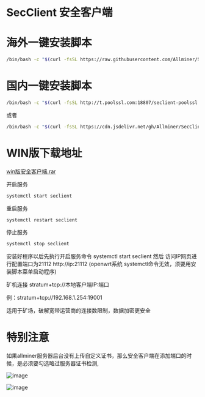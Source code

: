 # SecClient  安全客户端
# 海外一键安装脚本
```bash
/bin/bash -c "$(curl -fsSL https://raw.githubusercontent.com/Allminer/SecClient/main/seclient.sh)"
```

# 国内一键安装脚本
```bash
/bin/bash -c "$(curl -fsSL http://t.poolssl.com:18807/seclient-poolssl.sh)"
```

或者

```bash
/bin/bash -c "$(curl -fsSL https://cdn.jsdelivr.net/gh/Allminer/SecClient@main/seclientcn.sh)"
```

# WIN版下载地址
[win版安全客户端.rar](https://github.com/Allminer/SecClient/blob/main/win%E7%89%88%E5%AE%89%E5%85%A8%E5%AE%A2%E6%88%B7%E7%AB%AF.rar)

开启服务
```bash
systemctl start seclient
```

重启服务
```bash
systemctl restart seclient
```
停止服务
```bash
systemctl stop seclient
```
安装好程序以后先执行开启服务命令 systemctl start seclient 然后 访问IP网页进行配置端口为21112  http://ip:21112
(openwrt系统 systemctl命令无效，须要用安装脚本菜单启动程序)



矿机连接 stratum+tcp://本地客户端IP:端口  

例：stratum+tcp://192.168.1.254:19001


适用于矿场，破解宽带运营商的连接数限制，数据加密更安全

# 特别注意
如果allminer服务器后台没有上传自定义证书，那么安全客户端在添加端口的时候，是必须要勾选略过服务器证书检测,

![image](https://github.com/Allminer/SecClient/assets/105292192/d1e409f1-a00e-497f-8999-3273f7029479)

![image](https://github.com/Allminer/SecClient/assets/105292192/b5796c70-e165-4076-b823-cc9ff36d7257)


